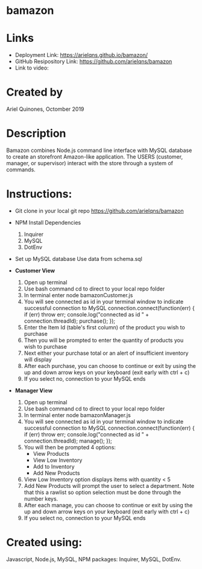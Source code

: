 # <strong>bamazon</strong>

# Links
- Deployment Link: https://arielqns.github.io/bamazon/
- GitHub Resipository Link: https://github.com/arielqns/bamazon
- Link to video: 

# Created by
Ariel Quinones, Octomber 2019

# Description
Bamazon combines Node.js command line interface with MySQL database to create an storefront Amazon-like application. The USERS (customer, manager, or supervisor) interact with the store through a system of commands.


# Instructions:
- Git clone in your local git repo
https://github.com/arielqns/bamazon

- NPM Install Dependencies
    1. Inquirer
    2. MySQL 
    3. DotEnv

- Set up MySQL database
    Use data from schema.sql

- <strong>Customer View</strong>
    1. Open up terminal
    2. Use bash command cd to direct to your local repo folder
    3. In terminal enter node bamazonCustomer.js
    4. You will see connected as id in your terminal window to indicate successful connection to MySQL
	connection.connect(function(err) {
	  if (err) throw err;
	  console.log("connected as id " + connection.threadId); 
	  purchase();
	});
    5. Enter the Item Id (table's first column) of the product you wish to purchase
    6. Then you will be prompted to enter the quantity of products you wish to purchase
    7. Next either your purchase total or an alert of insufficient inventory will display
    8. After each purchase, you can choose to continue or exit by using the up and down arrow keys on your keyboard (exit early with ctrl + c)
    9. If you select no, connection to your MySQL ends

- <strong>Manager View</strong>
    1. Open up terminal
    2. Use bash command cd to direct to your local repo folder
    3. In terminal enter node bamazonManager.js
    4. You will see connected as id in your terminal window to indicate successful connection to MySQL
    connection.connect(function(err) {
    if (err) throw err;
     console.log("connected as id " + connection.threadId); 
     manage();
    });
    5. You will then be prompted 4 options:
        - View Products
        - View Low Inventory
        - Add to Inventory
        - Add New Products
    6. View Low Inventory option displays items with quantity < 5
    7. Add New Products will prompt the user to select a department. Note that this a rawlist so option selection must be done through the number keys.
    8. After each manage, you can choose to continue or exit by using the up and down arrow keys on your keyboard (exit early with ctrl + c)
    9. If you select no, connection to your MySQL ends



# Created using: 
Javascript, Node.js, MySQL, NPM packages: Inquirer, MySQL, DotEnv. 


